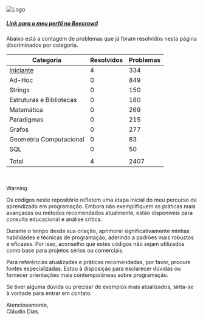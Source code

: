 ![Logo](https://github.com/soyclaudiodias/Beecrowd/assets/113221142/1e153fe7-6097-419c-baf2-7216b67948e4)

##### [Link para o meu perfil no Beecrowd](https://judge.beecrowd.com/pt/profile/718209)
<p>Abaixo está a contagem de problemas que já foram resolvidos nesta página discriminados por categoria.</p>

| Categoria | Resolvidos | Problemas |
| -- | -- | -- |
| [Iniciante](https://github.com/soyclaudiodias/Beecrowd/tree/main/Iniciante) | 4 | 334 |
| Ad-Hoc | 0 | 849 |
| Strings | 0 | 150 |
| Estruturas e Bibliotecas | 0 | 180 |
| Matemática | 0 | 269 |
| Paradigmas | 0 | 215 |
| Grafos | 0 | 277 |
| Geometria Computacional | 0 | 83 |
| SQL | 0 | 50 |
| | | |
| Total | 4 | 2407 |

<br>

> [!WARNING]
>
> Os códigos neste repositório refletem uma etapa inicial do meu percurso de aprendizado em programação. Embora não exemplifiquem as práticas mais avançadas ou métodos recomendados atualmente, estão disponíveis para consulta educacional e análise crítica.
>
> Durante o tempo desde sua criação, aprimorei significativamente minhas habilidades e técnicas de programação, aderindo a padrões mais robustos e eficazes. Por isso, aconselho que estes códigos não sejam utilizados como base para projetos sérios ou comerciais.
>
> Para referências atualizadas e práticas recomendadas, por favor, procure fontes especializadas. Estou à disposição para esclarecer dúvidas ou fornecer orientações mais contemporâneas sobre programação.
>
> Se tiver alguma dúvida ou precisar de exemplos mais atualizados, sinta-se à vontade para entrar em contato.
>
> Atenciosamente,  
> Cláudio Dias.
